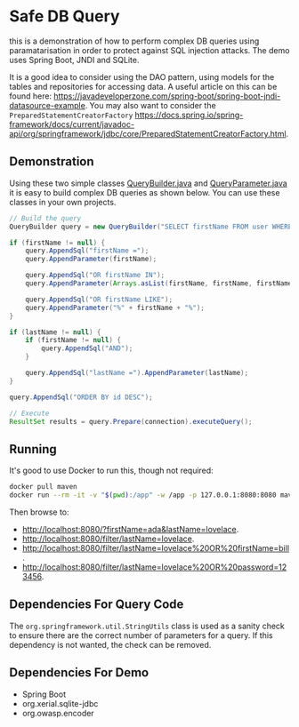 # Safe DB Query

this is a demonstration of how to perform complex DB queries using paramatarisation in order to protect against SQL injection attacks. The demo uses Spring Boot, JNDI and SQLite.

It is a good idea to consider using the DAO pattern, using models for the tables and repositories for accessing data. A useful article on this can be found here: <https://javadeveloperzone.com/spring-boot/spring-boot-jndi-datasource-example>. You may also want to consider the `PreparedStatementCreatorFactory` <https://docs.spring.io/spring-framework/docs/current/javadoc-api/org/springframework/jdbc/core/PreparedStatementCreatorFactory.html>.

## Demonstration

Using these two simple classes [QueryBuilder.java](/src/main/java/com/antfie/safedbquery/QueryBuilder.java) and [QueryParameter.java](/src/main/java/com/antfie/safedbquery/QueryParameter.java) it is easy to build complex DB queries as shown below. You can use these classes in your own projects.

```java
// Build the query
QueryBuilder query = new QueryBuilder("SELECT firstName FROM user WHERE");

if (firstName != null) {
    query.AppendSql("firstName =");
    query.AppendParameter(firstName);

    query.AppendSql("OR firstName IN");
    query.AppendParameter(Arrays.asList(firstName, firstName, firstName));

    query.AppendSql("OR firstName LIKE");
    query.AppendParameter("%" + firstName + "%");
}

if (lastName != null) {
    if (firstName != null) {
        query.AppendSql("AND");
    }

    query.AppendSql("lastName =").AppendParameter(lastName);
}

query.AppendSql("ORDER BY id DESC");

// Execute
ResultSet results = query.Prepare(connection).executeQuery();
```

## Running

It's good to use Docker to run this, though not required:

```bash
docker pull maven
docker run --rm -it -v "$(pwd):/app" -w /app -p 127.0.0.1:8080:8080 maven mvn spring-boot:run
```

Then browse to:

- <http://localhost:8080/?firstName=ada&lastName=lovelace>.
- <http://localhost:8080/filter/lastName=lovelace>.
- <http://localhost:8080/filter/lastName=lovelace%20OR%20firstName=bill>.
- <http://localhost:8080/filter/lastName=lovelace%20OR%20password=123456>.

## Dependencies For Query Code

The `org.springframework.util.StringUtils` class is used as a sanity check to ensure there are the correct number of parameters for a query. If this dependency is not wanted, the check can be removed.

## Dependencies For Demo

* Spring Boot
* org.xerial.sqlite-jdbc
* org.owasp.encoder
